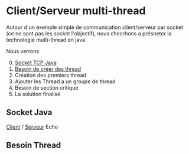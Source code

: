 # Client/Serveur multi-thread

Autour d'un exemple simple de communication client/serveur par socket (ce ne sont pas les socket l'objectif), nous checrhons a présneter la technologie multi-thread en java

Nous verrons

0. [Socket TCP Java](#socket-java)
1. [Besoin de créer des thread](#besoin-thread)
2. Création des premiers thread
3. Ajouter les Thread a un groupe de thread
4. Besoin de section critique
5. La solution finalisé

## Socket Java

[Client](ClientTCP/) / [Serveur](ServerTCP/) Echo

## Besoin Thread